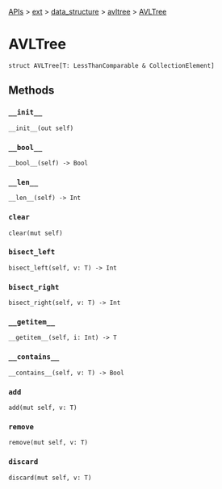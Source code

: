 [APIs](../../../index.md) > [ext](../../index.md) > [data_structure](../index.md) > [avltree](./index.md) > [AVLTree]()

# AVLTree

```
struct AVLTree[T: LessThanComparable & CollectionElement]
```

## Methods

### `__init__`

```
__init__(out self)
```

### `__bool__`

```
__bool__(self) -> Bool
```

### `__len__`

```
__len__(self) -> Int
```

### `clear`

```
clear(mut self)
```

### `bisect_left`

```
bisect_left(self, v: T) -> Int
```

### `bisect_right`

```
bisect_right(self, v: T) -> Int
```

### `__getitem__`

```
__getitem__(self, i: Int) -> T
```

### `__contains__`

```
__contains__(self, v: T) -> Bool
```

### `add`

```
add(mut self, v: T)
```

### `remove`

```
remove(mut self, v: T)
```

### `discard`

```
discard(mut self, v: T)
```
